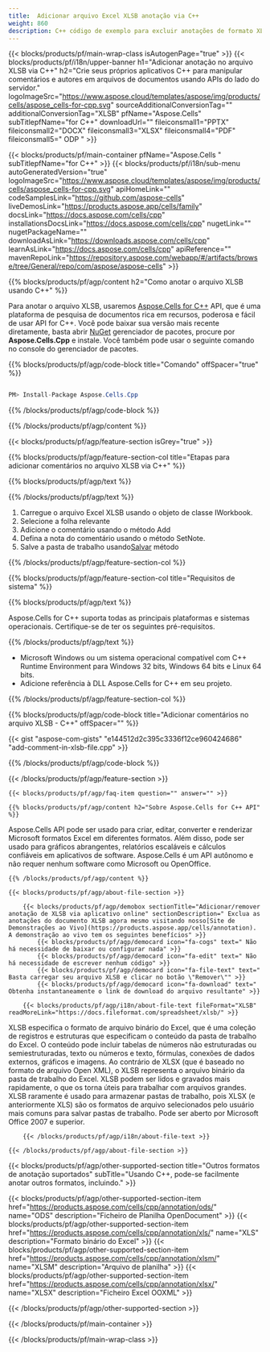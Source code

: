 ```yaml
---
title:  Adicionar arquivo Excel XLSB anotação via C++
weight: 860
description: C++ código de exemplo para excluir anotações de formato XLSB em C++ Ambiente de tempo de execução para Windows 32 bits, Windows 64 bits e Linux 64 bits.
---
```

{{< blocks/products/pf/main-wrap-class isAutogenPage="true" >}}
{{< blocks/products/pf/i18n/upper-banner h1="Adicionar anotação no arquivo XLSB via C++" h2="Crie seus próprios aplicativos C++ para manipular comentários e autores em arquivos de documentos usando APIs do lado do servidor." logoImageSrc="https://www.aspose.cloud/templates/aspose/img/products/cells/aspose_cells-for-cpp.svg" sourceAdditionalConversionTag="" additionalConversionTag="XLSB" pfName="Aspose.Cells" subTitlepfName="for C++" downloadUrl="" fileiconsmall1="PPTX" fileiconsmall2="DOCX" fileiconsmall3="XLSX" fileiconsmall4="PDF" fileiconsmall5=" ODP " >}}

{{< blocks/products/pf/main-container pfName="Aspose.Cells " subTitlepfName="for C++" >}}
{{< blocks/products/pf/i18n/sub-menu autoGeneratedVersion="true" logoImageSrc="https://www.aspose.cloud/templates/aspose/img/products/cells/aspose_cells-for-cpp.svg" apiHomeLink="" codeSamplesLink="https://github.com/aspose-cells" liveDemosLink="https://products.aspose.app/cells/family" docsLink="https://docs.aspose.com/cells/cpp" installationsDocsLink="https://docs.aspose.com/cells/cpp" nugetLink="" nugetPackageName="" downloadAsLink="https://downloads.aspose.com/cells/cpp" learnAsLink="https://docs.aspose.com/cells/cpp" apiReference="" mavenRepoLink="https://repository.aspose.com/webapp/#/artifacts/browse/tree/General/repo/com/aspose/aspose-cells" >}}

{{% blocks/products/pf/agp/content h2="Como anotar o arquivo XLSB usando C++" %}}

Para anotar o arquivo XLSB, usaremos
 [Aspose.Cells for C++](https://products.aspose.com/cells/cpp) 
API, que é uma plataforma de pesquisa de documentos rica em recursos, poderosa e fácil de usar API for C++. Você pode baixar sua versão mais recente diretamente, basta abrir
 [NuGet](https://www.nuget.org/packages/aspose.cells.cpp) 
 gerenciador de pacotes, procure por
 **Aspose.Cells.Cpp** 
 e instale. Você também pode usar o seguinte comando no console do gerenciador de pacotes.

{{% blocks/products/pf/agp/code-block title="Comando" offSpacer="true" %}}

```cs

PM> Install-Package Aspose.Cells.Cpp

```

{{% /blocks/products/pf/agp/code-block %}}

{{% /blocks/products/pf/agp/content %}}

{{< blocks/products/pf/agp/feature-section isGrey="true" >}}

{{% blocks/products/pf/agp/feature-section-col title="Etapas para adicionar comentários no arquivo XLSB via C++" %}}

{{% blocks/products/pf/agp/text %}}

{{% /blocks/products/pf/agp/text %}}

1.  Carregue o arquivo Excel XLSB usando o objeto de classe IWorkbook.
1.  Selecione a folha relevante
1.  Adicione o comentário usando o método Add
1.  Defina a nota do comentário usando o método SetNote.
1.  Salve a pasta de trabalho usando[Salvar](https://reference.aspose.com/cells/cpp/class/aspose.cells.i_workbook#a77072cfb929787df9ad1f38b02f58349) método


{{% /blocks/products/pf/agp/feature-section-col %}}

{{% blocks/products/pf/agp/feature-section-col title="Requisitos de sistema" %}}

{{% blocks/products/pf/agp/text %}}

 Aspose.Cells for C++ suporta todas as principais plataformas e sistemas operacionais. Certifique-se de ter os seguintes pré-requisitos.

{{% /blocks/products/pf/agp/text %}}

-  Microsoft Windows ou um sistema operacional compatível com C++ Runtime Environment para Windows 32 bits, Windows 64 bits e Linux 64 bits.
-  Adicione referência à DLL Aspose.Cells for C++ em seu projeto.

{{% /blocks/products/pf/agp/feature-section-col %}}

{{% blocks/products/pf/agp/code-block title="Adicionar comentários no arquivo XLSB - C++" offSpacer="" %}}

{{< gist "aspose-com-gists" "e144512d2c395c3336f12ce960424686" "add-comment-in-xlsb-file.cpp" >}}

{{% /blocks/products/pf/agp/code-block %}}

{{< /blocks/products/pf/agp/feature-section >}}

    {{< blocks/products/pf/agp/faq-item question="" answer="" >}}
 

<!-- aboutfile Starts -->

    {{% blocks/products/pf/agp/content h2="Sobre Aspose.Cells for C++ API" %}}

 Aspose.Cells API pode ser usado para criar, editar, converter e renderizar Microsoft formatos Excel em diferentes formatos. Além disso, pode ser usado para gráficos abrangentes, relatórios escaláveis e cálculos confiáveis em aplicativos de software. Aspose.Cells é um API autônomo e não requer nenhum software como Microsoft ou OpenOffice.



    {{% /blocks/products/pf/agp/content %}}

    {{< blocks/products/pf/agp/about-file-section >}}

        {{< blocks/products/pf/agp/demobox sectionTitle="Adicionar/remover anotação de XLSB via aplicativo online" sectionDescription=" Exclua as anotações do documento XLSB agora mesmo visitando nosso[Site de Demonstrações ao Vivo](https://products.aspose.app/cells/annotation). A demonstração ao vivo tem os seguintes benefícios" >}}
            {{< blocks/products/pf/agp/democard icon="fa-cogs" text=" Não há necessidade de baixar ou configurar nada" >}}
            {{< blocks/products/pf/agp/democard icon="fa-edit" text=" Não há necessidade de escrever nenhum código" >}}
            {{< blocks/products/pf/agp/democard icon="fa-file-text" text=" Basta carregar seu arquivo XLSB e clicar no botão \"Remover\"" >}}
            {{< blocks/products/pf/agp/democard icon="fa-download" text=" Obtenha instantaneamente o link de download do arquivo resultante" >}}

        {{< blocks/products/pf/agp/i18n/about-file-text fileFormat="XLSB" readMoreLink="https://docs.fileformat.com/spreadsheet/xlsb/" >}}
XLSB especifica o formato de arquivo binário do Excel, que é uma coleção de registros e estruturas que especificam o conteúdo da pasta de trabalho do Excel. O conteúdo pode incluir tabelas de números não estruturadas ou semiestruturadas, texto ou números e texto, fórmulas, conexões de dados externos, gráficos e imagens. Ao contrário de XLSX (que é baseado no formato de arquivo Open XML), o XLSB representa o arquivo binário da pasta de trabalho do Excel. XLSB podem ser lidos e gravados mais rapidamente, o que os torna úteis para trabalhar com arquivos grandes. XLSB raramente é usado para armazenar pastas de trabalho, pois XLSX (e anteriormente XLS) são os formatos de arquivo selecionados pelo usuário mais comuns para salvar pastas de trabalho. Pode ser aberto por Microsoft Office 2007 e superior.

        {{< /blocks/products/pf/agp/i18n/about-file-text >}}

    {{< /blocks/products/pf/agp/about-file-section >}}

<!-- aboutfile Ends -->

{{< blocks/products/pf/agp/other-supported-section title="Outros formatos de anotação suportados" subTitle="Usando C++, pode-se facilmente anotar outros formatos, incluindo." >}}

{{< blocks/products/pf/agp/other-supported-section-item href="https://products.aspose.com/cells/cpp/annotation/ods/" name="ODS" description="Ficheiro de Planilha OpenDocument" >}}
{{< blocks/products/pf/agp/other-supported-section-item href="https://products.aspose.com/cells/cpp/annotation/xls/" name="XLS" description="Formato binário do Excel" >}}
{{< blocks/products/pf/agp/other-supported-section-item href="https://products.aspose.com/cells/cpp/annotation/xlsm/" name="XLSM" description="Arquivo de planilha" >}}
{{< blocks/products/pf/agp/other-supported-section-item href="https://products.aspose.com/cells/cpp/annotation/xlsx/" name="XLSX" description="Ficheiro Excel OOXML" >}}

{{< /blocks/products/pf/agp/other-supported-section >}}

{{< /blocks/products/pf/main-container >}}
    
{{< /blocks/products/pf/main-wrap-class >}}
